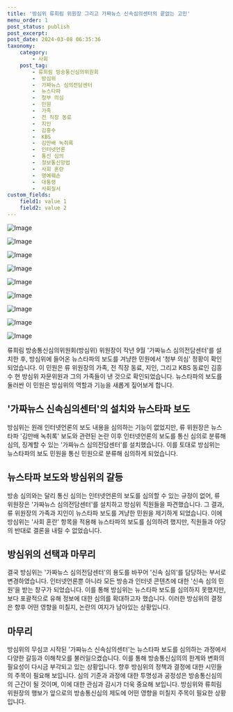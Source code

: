 ```yaml
---
title: '방심위 류희림 위원장 그리고 가짜뉴스 신속심의센터의 끝없는 고민'
menu_order: 1
post_status: publish
post_excerpt: 
post_date: 2024-03-08 06:35:36
taxonomy:
    category:
        - 사회
    post_tag:
        - 류희림 방송통신심의위원회
        -  방심위
        -  가짜뉴스 심의전담센터
        -  뉴스타파
        -  청부 의심
        -  민원
        -  가족
        -  전 직장 동료
        -  지인
        -  김흥수
        -  KBS
        -  김만배 녹취록
        -  인터넷언론
        -  통신 심의
        -  정보통신망법
        -  사회 혼란
        -  명예훼손
        -  대통령
        -  사회질서
custom_fields:
    field1: value 1
    field2: value 2
---
```


![Image](https://imgnews.pstatic.net/image/607/2024/03/07/0000001895_002_20240307113601663.jpg?type=w647)

![Image](https://imgnews.pstatic.net/image/607/2024/03/07/0000001895_003_20240307113601698.png?type=w647)

![Image](https://imgnews.pstatic.net/image/607/2024/03/07/0000001895_004_20240307113601736.png?type=w647)

![Image](https://imgnews.pstatic.net/image/607/2024/03/07/0000001895_005_20240307113601787.png?type=w647)

![Image](https://imgnews.pstatic.net/image/607/2024/03/07/0000001895_006_20240307113601828.png?type=w647)

![Image](https://imgnews.pstatic.net/image/607/2024/03/07/0000001895_007_20240307113601881.png?type=w647)

![Image](https://imgnews.pstatic.net/image/607/2024/03/07/0000001895_008_20240307113601956.png?type=w647)

![Image](https://imgnews.pstatic.net/image/607/2024/03/07/0000001895_009_20240307113601991.png?type=w647)

![Image](https://imgnews.pstatic.net/image/607/2024/03/07/0000001895_010_20240307113602044.png?type=w647)

류희림 방송통신심의위원회(방심위) 위원장이 작년 9월 '가짜뉴스 심의전담센터'를 설치한 후, 방심위에 들어온 뉴스타파의 보도를 겨냥한 민원에서 '청부 의심' 정황이 확인되었습니다. 이 민원은 류 위원장의 가족, 전 직장 동료, 지인, 그리고 KBS 동료인 김흥수 현 방심위 자문위원과 그의 가족들이 낸 것으로 확인되었습니다. 뉴스타파의 보도를 둘러싼 이 민원은 방심위의 역할과 기능을 새롭게 짚어보게 합니다.
## '가짜뉴스 신속심의센터'의 설치와 뉴스타파 보도
방심위는 원래 인터넷언론의 보도 내용을 심의하는 기능이 없었지만, 류 위원장은 뉴스타파 '김만배 녹취록' 보도와 관련된 논란 이후 인터넷언론의 보도를 통신 심의로 분류해 심의, 징계할 수 있는 '가짜뉴스 심의전담센터'를 설치했습니다. 이를 토대로 방심위는 뉴스타파의 보도 민원을 통신 민원으로 분류해 심의하게 되었습니다.
## 뉴스타파 보도와 방심위의 갈등
방송 심의와는 달리 통신 심의는 인터넷언론의 보도를 심의할 수 있는 규정이 없어, 류 위원장은 '가짜뉴스 심의전담센터'를 설치하고 방심위 직원들을 파견했습니다. 그 결과, 류 위원장의 가족과 지인이 뉴스타파 보도를 겨냥한 민원을 제기하게 되었습니다. 이에 방심위는 '사회 혼란' 항목을 적용해 뉴스타파의 보도를 심의하려 했지만, 직원들과 야당의 반대로 결론을 내릴 수 없었습니다.
## 방심위의 선택과 마무리
결국 방심위는 '가짜뉴스 심의전담센터'의 용도를 바꾸어 '신속 심의'를 담당하는 부서로 변경하였습니다. 인터넷언론뿐 아니라 모든 방송과 인터넷 콘텐츠에 대한 '신속 심의 민원'을 받는 창구가 되었습니다. 이를 통해 방심위는 뉴스타파 보도를 심의하지 못했지만, 보다 포괄적으로 유해 정보에 대한 심의를 확대하고자 했습니다. 이러한 방심위의 결정은 향후 어떤 영향을 미칠지, 논란의 여지가 남아있는 상황입니다.
## 마무리
방심위의 무심코 시작된 '가짜뉴스 신속심의센터'는 뉴스타파 보도를 심의하는 과정에서 다양한 갈등과 이해착오를 불러일으켰습니다. 이를 통해 방송통신심의의 한계와 변화의 필요성이 다시금 부각되고 있는 상황입니다. 향후 방심위의 정책과 결정에 대한 시민들의 주목이 필요해 보입니다. 심의 기준과 과정에 대한 투명성과 공정성은 방송통신심의의 근간이 될 것이며, 이에 대한 관심과 감시가 더욱 중요해 보입니다. 방심위와 류희림 위원장의 행보가 앞으로의 방송통신심의 제도에 어떤 영향을 미칠지 주목이 필요한 상황입니다.
